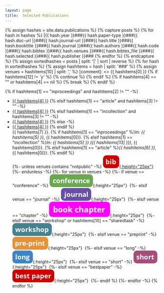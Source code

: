 ```yaml
---
layout: page
title:  Selected Publications
---
```


{% assign hashes = site.data.publications %}
{% capture posts %}
  {% for hash in hashes %}
    |{{ hash.year }}###{{ hash.paper-type }}###{{ hash.doc-url }}###{{ hash.journal-url }}###{{ hash.title }}###{{ hash.booktitle }}###{{ hash.journal }}###{{ hash.authors }}###{{ hash.code }}###{{ hash.bibtex }}###{{ hash.venues }}###{{ hash.bibtex_file }}###{{ hash.selected }}###{{ hash.publisher }}###
  {% endfor %}
{% endcapture %}
{% assign sortedhashes = posts | split: '|' | sort | reverse %}
{% for hash in sortedhashes %}
  {% assign hashitems = hash | split: '###' %}
  {% assign venues = hashitems[10] | split: ',' %}
  [comment]: <> {{ hashitems[0] }}
  {% if hashitems[12] != 'y' %}
    {% continue %}
  {% endif %}
  {% if hashitems[4] == "" or hashitems[4] == nil %}
    {% break %}
  {% endif %}


  {% if hashitems[1] == "inproceedings" and hashitems[2] != "" -%}
  * <a href="{{ hashitems[2] }}">{{ hashitems[4] }}</a>
  {% elsif hashitems[1] == "article" and hashitems[3] != "" -%}
  * <a href="{{ hashitems[3] }}">{{ hashitems[4] }}</a>
  {% elsif hashitems[1] == "incollection" and hashitems[3] != "" -%}
  * <a href="{{ hashitems[2] }}">{{ hashitems[4] }}</a>
  {% else -%}
  * <a href="{{ hashitems[8] }}">{{ hashitems[4] }}</a>
  {% endif %}<br/>
  {{ hashitems[7] }}.
  {% if hashitems[1] == "inproceedings" %}*In: {{ hashitems[5] }}*, {{ hashitems[0]}}.
  {% elsif hashitems[1] == "incollection" %}*In: {{ hashitems[5] }} ({{ hashitems[13] }})*, {{ hashitems[0]}}.
  {% elsif hashitems[1] == "article" %}*{{ hashitems[6] }}*, {{ hashitems[0]}}.
  {% endif %}<br/>
  {%- unless venues contains "notpublic" -%}
  <a href="{{ hashitems[11] }}" >![bib](/assets/img/publication_icons/button_bib.png){:height="25px"}</a>&nbsp;
  {%- endunless -%}
  {%- for venue in venues -%}
    {%- if venue == "conference" -%}
  ![conference](/assets/img/publication_icons/button_conference.png){:height="25px"}&nbsp;
    {%- elsif venue == "journal" -%}
  ![journal](/assets/img/publication_icons/button_journal.png){:height="25px"}&nbsp;
    {%- elsif venue == "chapter" -%}
  ![journal](/assets/img/publication_icons/button_bookchapter.png){:height="25px"}&nbsp;
    {%- elsif venue == "workshop" or hashitems[10] == "sharedtask" -%}
  ![workshop](/assets/img/publication_icons/button_workshop.png){:height="25px"}&nbsp;
    {%- elsif venue == "preprint" -%}
  ![preprint](/assets/img/publication_icons/button_preprint.png){:height="25px"}&nbsp;
    {%- elsif venue == "long" -%}
  ![long paper/article](/assets/img/publication_icons/button_long.png){:height="25px"}&nbsp;
    {%- elsif venue == "short" -%}
  ![short paper/article](/assets/img/publication_icons/button_short.png){:height="25px"}&nbsp;
    {%- elsif venue == "bestpaper" -%}
  ![nopublic](/assets/img/publication_icons/button_bestpaper.png){:height="25px"}&nbsp;
    {%- endif %}
  {%- endfor -%}
{% endfor %}


